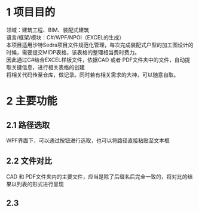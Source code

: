# 1 项目目的
领域：建筑工程、BIM、装配式建筑  
语言/框架/模块：C#/WPF/NPOI（EXCEL的生成）  
本项目适用沙特Sedra项目文件规范化管理，每次完成装配式户型的加工图设计的时候，需要提交MIDP表格，该表格的整理相当费时费力。  
因此通过C#结合EXCEL样板文件，依据CAD 或者 PDF文件夹中的文件，自动提取关键信息，进行相关表格的创建  
将相关代码传至仓库，做记录。同时若有相关需求的大神，可以随意自取。  

# 2 主要功能
## 2.1 路径选取
WPF界面下，可以通过按钮进行选取，也可以将路径直接粘贴至文本框

## 2.2 文件对比
CAD 和 PDF文件夹内的主要文件，应当是除了后缀名后完全一致的，将对比的结果以列表的形式进行呈现

## 2.3 
